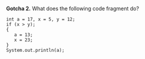 **Gotcha 2.** What does the following code fragment do?
````
int a = 17, x = 5, y = 12;
if (x > y);
{
   a = 13;
   x = 23;
}
System.out.println(a);
````
